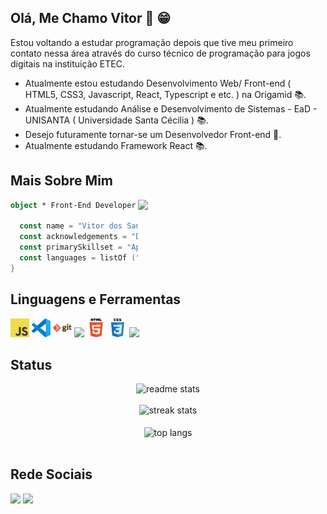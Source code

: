 ##  Olá, Me Chamo Vitor 👋 😁

Estou voltando a estudar programação depois que tive meu primeiro contato nessa área através do curso técnico de programação para jogos digitais na instituição ETEC.

- Atualmente estou estudando Desenvolvimento Web/ Front-end ( HTML5, CSS3, Javascript, React, Typescript e etc. ) na Origamid 📚.
- Atualmente estudando Análise e Desenvolvimento de Sistemas - EaD - UNISANTA ( Universidade Santa Cécilia ) 📚.
- Desejo futuramente tornar-se um Desenvolvedor Front-end 🚀.
- Atualmente estudando Framework React 📚.
  
## Mais Sobre Mim

<img align="right" width="300" src="https://i2.wp.com/allhtaccess.info/wp-content/uploads/2018/03/programming.gif?fit=1281%2C716&ssl=1" />

``` kotlin
object * Front-End Developer * {

  const name = "Vitor dos Santos Gonçalves"
  const acknowledgements = "Desenvolvimento Web / Front-end"
  const primarySkillset = "Aperfeiçoando as skills"
  const languages = listOf (" Javascript ", " HTML5 ", " CSS3 ")
}
 ```

## Linguagens e Ferramentas

<code><img height="30" src="https://raw.githubusercontent.com/github/explore/80688e429a7d4ef2fca1e82350fe8e3517d3494d/topics/javascript/javascript.png"></code>
<code><img height="30" src="https://raw.githubusercontent.com/github/explore/80688e429a7d4ef2fca1e82350fe8e3517d3494d/topics/visual-studio-code/visual-studio-code.png"></code>
<code><img height="30" src="https://raw.githubusercontent.com/github/explore/80688e429a7d4ef2fca1e82350fe8e3517d3494d/topics/git/git.png"></code>
<code><img height="30" src="https://img.shields.io/badge/GitHub-100000?style=for-the-badge&logo=github&logoColor=white.png"></code>
<code><img height="30" src="https://raw.githubusercontent.com/github/explore/80688e429a7d4ef2fca1e82350fe8e3517d3494d/topics/html/html.png"></code>
<code><img height="30" src="https://raw.githubusercontent.com/github/explore/80688e429a7d4ef2fca1e82350fe8e3517d3494d/topics/css/css.png"></code>
<code><img height="20" src="https://img.shields.io/badge/Adobe%20Photoshop-31A8FF?style=for-the-badge&logo=Adobe%20Photoshop&logoColor=black.png"></code>

## Status

<div align=center>
  <img width=390 src="https://github-readme-stats-salesp07.vercel.app/api?username=vitordsg&count_private=true&show_icons=true&theme=react&rank_icon=github&border_radius=10" alt="readme stats" />
  <br>
  <br>
  <img width=390 src="https://github-readme-streak-stats-salesp07.vercel.app/?user=vitordsg&count_private=true&theme=react&border_radius=10" alt="streak stats"/>
  <br/>
  <br>
  <img width=325 align="center" src="https://github-readme-stats-salesp07.vercel.app/api/top-langs/?username=vitordsg&hide=&langs_count=8&layout=donut-vertical&theme=react&border_radius=10&size_weight=0.5&count_weight=0.5&exclude_repo=github-readme-stats" alt="top langs" />
</div>
<br>

## Rede Sociais

<div>
 <a href="https://www.instagram.com/_dsvitor/"><img src="https://img.shields.io/badge/Instagram-E4405F?style=for-the-badge&logo=instagram&logoColor=white.png" target="_blank"></a>
 <!-- <a href="https://www.facebook.com/profile.php?id=100003917008531" target="_blank" ><img src="https://img.shields.io/badge/Facebook-1877F2?style=for-the-badge&logo=facebook&logoColor=white.png" target="_blank"></a>
 <a href="https://www.youtube.com/@Vitorzkk/featured target="_blank"><img src="https://img.shields.io/badge/YouTube-FF0000?style=for-the-badge&logo=youtube&logoColor=white.png" target="_blank"></a> -->
 <a href="https://www.linkedin.com/in/vitordsg/"><img src="https://img.shields.io/badge/LinkedIn-0077B5?style=for-the-badge&logo=linkedin&logoColor=white.png" target="_blank"></a>
</div>
